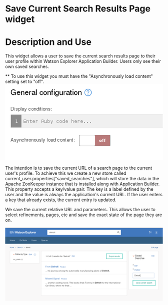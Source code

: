 # Save Current Search Results Page widget #

# Description and Use #

This widget allows a user to save the current search results page to their user profile within Watson Explorer Application Builder. Users only see their own saved searches.

** To use this widget you must have the "Asynchronously load content" setting set to "off".
![Screenshot](async_off.png)


The intention is to save the current URL of a search page to the current user's profile. To achieve this we create a new store called current_user.properties["saved_searches"], which will store the data in the Apache ZooKeeper instance that is installed along with Application Builder. This property accepts a key/value pair. The key is a label defined by the user and the value is always the application's current URL. If the user enters a key that already exists, the current entry is updated.

We save the current relative URL and parameters. This allows the user to select refinements, pages, etc and save the exact state of the page they are on.

![Screenshot](saved_search_screenshot_2.png)
